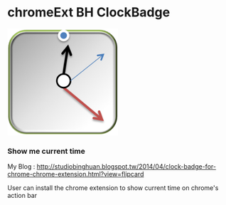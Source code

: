 chromeExt BH ClockBadge
=======================

<img src="Icon.png" width="auto" height="240px"><br/>
<h3>Show me current time</h3>

My Blog : <a href="http://studiobinghuan.blogspot.tw/2014/04/clock-badge-for-chrome-chrome-extension.html?view=flipcard">http://studiobinghuan.blogspot.tw/2014/04/clock-badge-for-chrome-chrome-extension.html?view=flipcard</a><br/>

<p>User can install the chrome extension to show current time on chrome's action bar</p>